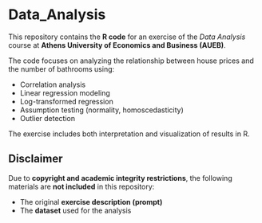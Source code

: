 # Data_Analysis
This repository contains the **R code** for an exercise of the *Data Analysis* course at **Athens University of Economics and Business (AUEB)**.

The code focuses on analyzing the relationship between house prices and the number of bathrooms using:
- Correlation analysis
- Linear regression modeling
- Log-transformed regression
- Assumption testing (normality, homoscedasticity)
- Outlier detection

The exercise includes both interpretation and visualization of results in R.

## Disclaimer ##

Due to **copyright and academic integrity restrictions**, the following materials are **not included** in this repository:
- The original **exercise description (prompt)**
- The **dataset** used for the analysis
